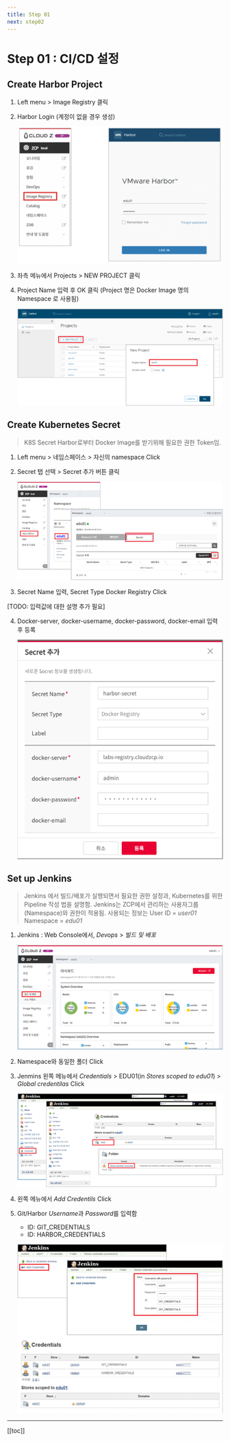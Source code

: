 ```yaml
---
title: Step 01
next: step02
---
```


# Step 01 : CI/CD 설정

## Create Harbor Project

1. Left menu > Image Registry 클릭
2. Harbor Login (계정이 없을 경우 생성)

   ![](./img/2019-01-26-00-16-06.png)

3. 좌측 메뉴에서 Projects > NEW PROJECT 클릭
   
4. Project Name 입력 후 OK 클릭 (Project 명은 Docker Image 명의 Namespace 로 사용됨)
   
   ![](./img/2019-01-26-00-17-17.png)


## Create Kubernetes Secret
> K8S Secret  Harbor로부터 Docker Image를 받기위해 필요한 권한 Token임.

1. Left menu > 네임스페이스 > 자신의 namespace Click

2. Secret 탭 선택 > Secret 추가 버튼 클릭

   ![](./img/2019-01-26-00-18-52.png)

3. Secret Name 입력, Secret Type Docker Registry Click

[TODO: 입력값에 대한 설명 추가 필요]

4. Docker-server, docker-username, docker-password, docker-email 입력 후 등록

   ![](./img/2019-01-28-11-54-52.png)

## Set up Jenkins
> Jenkins 에서 빌드/배포가 실행되면서 필요한 권한 설정과, Kubernetes를 위한 Pipeline 작성 법을 설명함.
> Jenkins는  ZCP에서 관리하는 사용자그룹(Namespace)와 권한이 적용됨.
> 사용되는 정보는 User ID = *user01* Namespace = *edu01*

1. Jenkins : Web Console에서, *Devops* > *빌드 및 배포*
   
   ![](./img/2019-01-26-12-57-10.png)

2. Namespace와 동일한 폴더 Click
   
3. Jenmins 왼쪽 메뉴에서  *Credentials* > EDU01(in *Stores scoped to edu01*) > *Global credentilas* Click
   
   ![](./img/2019-01-26-13-01-40.png)

4. 왼쪽 메뉴에서 *Add Credentils* Click
5. Git/Harbor *Username*과 *Password*를 입력함
   * ID: GIT_CREDENTIALS
   * ID: HARBOR_CREDENTIALS
  
   ![](./img/2019-01-26-13-24-33.png)
   ![](./img/2019-01-26-13-25-30.png)
---
[[toc]]